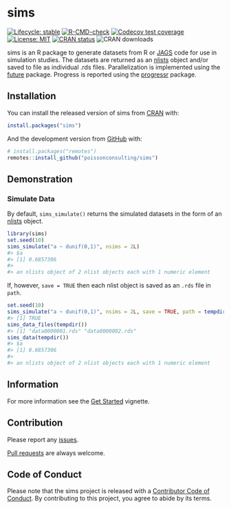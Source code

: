
<!-- README.md is generated from README.Rmd. Please edit that file -->

# sims

<!-- badges: start -->

[![Lifecycle:
stable](https://img.shields.io/badge/lifecycle-stable-brightgreen.svg)](https://lifecycle.r-lib.org/articles/stages.html#stable)
[![R-CMD-check](https://github.com/poissonconsulting/sims/workflows/R-CMD-check/badge.svg)](https://github.com/poissonconsulting/sims/actions)
[![Codecov test
coverage](https://codecov.io/gh/poissonconsulting/sims/branch/master/graph/badge.svg)](https://codecov.io/gh/poissonconsulting/sims?branch=master)
[![License:
MIT](https://img.shields.io/badge/License-MIT-green.svg)](https://opensource.org/licenses/MIT)
[![CRAN
status](https://www.r-pkg.org/badges/version/sims)](https://cran.r-project.org/package=sims)
![CRAN downloads](http://cranlogs.r-pkg.org/badges/sims)
<!-- badges: end -->

sims is an R package to generate datasets from R or
[JAGS](https://mcmc-jags.sourceforge.io/) code for use in simulation
studies. The datasets are returned as an
[nlists](https://github.com/poissonconsulting/nlist) object and/or saved
to file as individual .rds files. Parallelization is implemented using
the [future](https://github.com/HenrikBengtsson/future) package.
Progress is reported using the
[progressr](https://github.com/HenrikBengtsson/progressr) package.

## Installation

You can install the released version of sims from
[CRAN](https://CRAN.R-project.org) with:

``` r
install.packages("sims")
```

And the development version from
[GitHub](https://github.com/poissonconsulting/sims) with:

``` r
# install.packages("remotes")
remotes::install_github("poissonconsulting/sims")
```

## Demonstration

### Simulate Data

By default, `sims_simulate()` returns the simulated datasets in the form
of an [nlists](https://github.com/poissonconsulting/nlist) object.

``` r
library(sims)
set.seed(10)
sims_simulate("a ~ dunif(0,1)", nsims = 2L)
#> $a
#> [1] 0.6857306
#> 
#> an nlists object of 2 nlist objects each with 1 numeric element
```

If, however, `save = TRUE` then each nlist object is saved as an `.rds`
file in `path`.

``` r
set.seed(10)
sims_simulate("a ~ dunif(0,1)", nsims = 2L, save = TRUE, path = tempdir(), exists = NA)
#> [1] TRUE
sims_data_files(tempdir())
#> [1] "data0000001.rds" "data0000002.rds"
sims_data(tempdir())
#> $a
#> [1] 0.6857306
#> 
#> an nlists object of 2 nlist objects each with 1 numeric element
```

## Information

For more information see the [Get
Started](https://poissonconsulting.github.io/sims/articles/sims.html)
vignette.

## Contribution

Please report any
[issues](https://github.com/poissonconsulting/sims/issues).

[Pull requests](https://github.com/poissonconsulting/sims/pulls) are
always welcome.

## Code of Conduct

Please note that the sims project is released with a [Contributor Code
of
Conduct](https://contributor-covenant.org/version/2/0/CODE_OF_CONDUCT.html).
By contributing to this project, you agree to abide by its terms.
